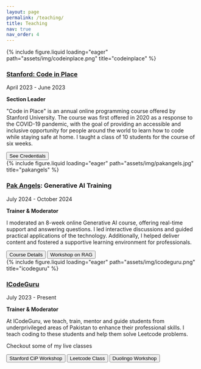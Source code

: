 ```yaml
---
layout: page
permalink: /teaching/
title: Teaching
nav: true
nav_order: 4
---
```


<div class="project0">
    <div class="image-container0">
        {% include figure.liquid loading="eager" path="assets/img/codeinplace.png" title="codeinplace" %}
    </div>
    <div class="project-details0">
        <div class="heading">
        <h3><a href="https://codeinplace.stanford.edu/">Stanford: Code in Place</a></h3>
        <span class="timeline">April 2023 - June 2023</span>
        </div>
        <p><strong>Section Leader</strong></p>
        <p>"Code in Place" is an annual online programming course offered by Stanford University. The course was first offered in 2020 as a response to the COVID-19 pandemic, with the goal of providing an accessible and inclusive opportunity for people around the world to learn how to code while staying safe at home. I taught a class of 10 students for the course of six weeks.</p>
        <a href="https://digitalcredential.stanford.edu/check/7461E074302094D885F615CF4E36709DA7970BF354F46BBC4D338208DB80A062ZHpQS1JDSTgxUmgxSGVSV2FlcDFFbWhKSGJlZTRqSS9lV05rM3FOOEJBRGhEaVY2"><button>See Credentials</button></a>
    </div>
</div>

<div class="project0">
    <div class="image-container0">
        {% include figure.liquid loading="eager" path="assets/img/pakangels.jpg" title="pakangels" %}
    </div>
    <div class="project-details0">
        <div class="heading">
        <h3><a href="https://www.linkedin.com/company/pakangels/">Pak Angels</a>: Generative AI Training</h3>
        <span class="timeline">July 2024 - October 2024</span>
        </div>
        <p><strong>Trainer & Moderator</strong></p>
        <p>I moderated an 8-week online Generative AI course, offering real-time support and answering questions. I led interactive discussions and guided practical applications of the technology. Additionally, I helped deliver content and fostered a supportive learning environment for professionals.</p>
        <a href="https://docs.google.com/document/d/1KKGReReqBJcW2SNWGB1GuWvUDxGQXF3Y0c-d15XUY6U/preview"><button>Course Details</button></a>
        <a href="https://www.youtube.com/watch?v=4IOAwQInO8U"><button>Workshop on RAG</button></a>
    </div>
</div>

<div class="project0">
    <div class="image-container0">
        {% include figure.liquid loading="eager" path="assets/img/icodeguru.png" title="icodeguru" %}
    </div>
    <div class="project-details0">
        <div class="heading">
        <h3><a href="https://icode.guru/">ICodeGuru</a></h3>
        <span class="timeline">July 2023 - Present</span>
        </div>
        <p><strong>Trainer & Moderator</strong></p>
        <p>At ICodeGuru, we teach, train, mentor and guide students from underprivileged areas of Pakistan to enhance their professional skills. I teach coding to these students and help them solve Leetcode problems.</p>
        <p>Checkout some of my live classes</p>
        <a href="https://www.facebook.com/iCodeguru/videos/1134189581078437"><button>Stanford CiP Workshop</button></a>
        <a href="https://www.facebook.com/iCodeguru/videos/303620089450748"><button>Leetcode Class</button></a>
        <a href="https://www.facebook.com/iCodeguru/videos/1844957622582963"><button>Duolingo Workshop</button></a>
    </div>
</div>